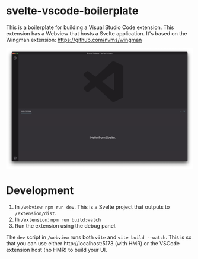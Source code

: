 # svelte-vscode-boilerplate

This is a boilerplate for building a Visual Studio Code extension. This extension has a Webview that hosts a Svelte application. It's based on the Wingman extension: https://github.com/nvms/wingman

<center>

![image](.github/media/preview.png)

</center>

# Development

1. In `/webview`: `npm run dev`. This is a Svelte project that outputs to `/extension/dist`.
2. In `/extension`: `npm run build:watch`
3. Run the extension using the debug panel.

The `dev` script in `/webview` runs both `vite` and `vite build --watch`. This is so that you can use either http://localhost:5173 (with HMR) or the VSCode extension host (no HMR) to build your UI.